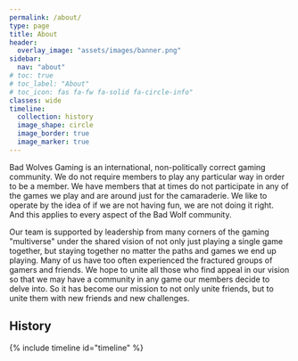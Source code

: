 ```yaml
---
permalink: /about/
type: page
title: About
header:
  overlay_image: "assets/images/banner.png"
sidebar:
  nav: "about"
# toc: true
# toc_label: "About"
# toc_icon: fas fa-fw fa-solid fa-circle-info"
classes: wide
timeline:
  collection: history
  image_shape: circle
  image_border: true
  image_marker: true
---
```


Bad Wolves Gaming is an international, non-politically correct gaming community. 
We do not require members to play any particular way in order to be a member. 
We have members that at times do not participate in any of the games we play 
and are around just for the camaraderie. We like to operate by the idea of if 
we are not having fun, we are not doing it right. And this applies to every 
aspect of the Bad Wolf community.

Our team is supported by leadership from many corners of the gaming "multiverse"
under the shared vision of not only just playing a single game together, but
staying together no matter the paths and games we end up playing. Many of us
have too often experienced the fractured groups of gamers and friends. We hope
to unite all those who find appeal in our vision so that we may have a community
in any game our members decide to delve into. So it has become our mission to
not only unite friends, but to unite them with new friends and new challenges.

## History
  
  {% include timeline id="timeline" %}